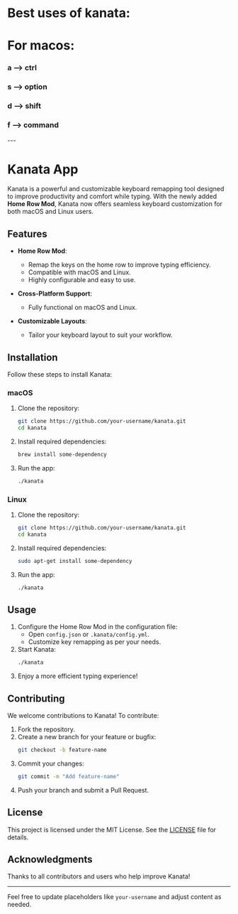 # Best uses of kanata:

<h1>For macos: </h1>
<h3>a --> ctrl</h3>
<h3>s --> option</h3>
<h3>d --> shift</h3>
<h3>f --> command</h3>
---

# Kanata App

Kanata is a powerful and customizable keyboard remapping tool designed to improve productivity and comfort while typing. With the newly added **Home Row Mod**, Kanata now offers seamless keyboard customization for both macOS and Linux users.

## Features

- **Home Row Mod**:

  - Remap the keys on the home row to improve typing efficiency.
  - Compatible with macOS and Linux.
  - Highly configurable and easy to use.

- **Cross-Platform Support**:

  - Fully functional on macOS and Linux.

- **Customizable Layouts**:
  - Tailor your keyboard layout to suit your workflow.

## Installation

Follow these steps to install Kanata:

### macOS

1. Clone the repository:
   ```bash
   git clone https://github.com/your-username/kanata.git
   cd kanata
   ```
2. Install required dependencies:
   ```bash
   brew install some-dependency
   ```
3. Run the app:
   ```bash
   ./kanata
   ```

### Linux

1. Clone the repository:
   ```bash
   git clone https://github.com/your-username/kanata.git
   cd kanata
   ```
2. Install required dependencies:
   ```bash
   sudo apt-get install some-dependency
   ```
3. Run the app:
   ```bash
   ./kanata
   ```

## Usage

1. Configure the Home Row Mod in the configuration file:
   - Open `config.json` or `.kanata/config.yml`.
   - Customize key remapping as per your needs.
2. Start Kanata:
   ```bash
   ./kanata
   ```
3. Enjoy a more efficient typing experience!

## Contributing

We welcome contributions to Kanata! To contribute:

1. Fork the repository.
2. Create a new branch for your feature or bugfix:
   ```bash
   git checkout -b feature-name
   ```
3. Commit your changes:
   ```bash
   git commit -m "Add feature-name"
   ```
4. Push your branch and submit a Pull Request.

## License

This project is licensed under the MIT License. See the [LICENSE](./LICENSE) file for details.

## Acknowledgments

Thanks to all contributors and users who help improve Kanata!

---

Feel free to update placeholders like `your-username` and adjust content as needed.
